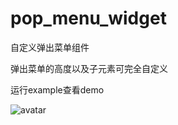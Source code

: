 # pop_menu_widget

自定义弹出菜单组件

弹出菜单的高度以及子元素可完全自定义

运行example查看demo

![avatar](https://github.com/yyc123/pop_menu_widget/blob/master/test.gif)
